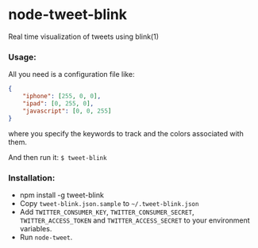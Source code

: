 node-tweet-blink
================

Real time visualization of tweets using blink(1)

### Usage:
All you need is a configuration file like:
```json
{
	"iphone": [255, 0, 0],
	"ipad": [0, 255, 0],
	"javascript": [0, 0, 255]
}
```
where you specify the keywords to track and the colors associated with them.

And then run it: ```$ tweet-blink```

### Installation:
- npm install -g tweet-blink
- Copy ```tweet-blink.json.sample``` to ```~/.tweet-blink.json```
- Add ```TWITTER_CONSUMER_KEY```, ```TWITTER_CONSUMER_SECRET```, ```TWITTER_ACCESS_TOKEN``` and ```TWITTER_ACCESS_SECRET``` to your environment variables.
- Run ```node-tweet```.